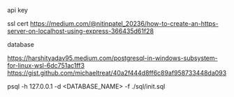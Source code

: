 api key


ssl cert
https://medium.com/@nitinpatel_20236/how-to-create-an-https-server-on-localhost-using-express-366435d61f28

database

https://harshityadav95.medium.com/postgresql-in-windows-subsystem-for-linux-wsl-6dc751ac1ff3
https://gist.github.com/michaeltreat/40a2f444d8ff6c89af958733448da093

psql <USERNAME> -h 127.0.0.1 -d <DATABASE_NAME> -f ./sql/init.sql